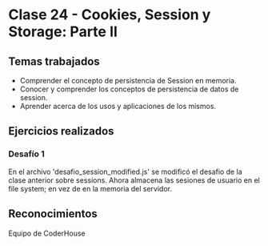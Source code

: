 # Clase 24 - Cookies, Session y Storage: Parte II

## Temas trabajados
- Comprender el concepto de persistencia de Session en memoria.
- Conocer y comprender los conceptos de persistencia de datos de session.
- Aprender acerca de los usos y aplicaciones de los mismos.

## Ejercicios realizados
### Desafío 1
En el archivo 'desafio_session_modified.js' se modificó el desafio de la clase anterior sobre sessions. Ahora almacena las sesiones de usuario en el file system; en vez de en la memoria del servidor.

## Reconocimientos
Equipo de CoderHouse